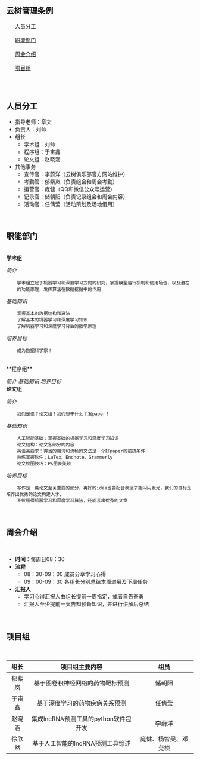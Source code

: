 云树管理条例
---

<ol>
<a href="#personnel">人员分工</a><br><br>
<a href="#department">职能部门</a><br><br>
<a href="#weekly report">周会介绍</a><br><br>
<a href="#project">项目组</a><br><br>
</ol>
<a name="personnel" size="5"></a><br>

人员分工
---

 - 指导老师：章文
 - 负责人：刘帅
 - 组长
    - 学术组：刘帅
    - 程序组：于宙鑫    
    - 论文组：赵晓涵
 - 其他事务
    - 宣传官：李蔚洋（云树俱乐部官方网站维护）
    - 考勤管：郁紫岚（负责组会和周会考勤）
    - 运营官：庞健（QQ和微信公众号运营）
    - 记录官：储朝阳（负责记录组会和周会内容）
    - 活动官：任倩莹（活动策划及场地借用）

<br>

职能部门
---
<a name="department"></a><br>
**学术组** 
    
*简介*
        
        学术组立足于机器学习和深度学习方向的研究，掌握模型运行机制和使用场合，以及潜在
        的功能原理，发挥算法在数据挖掘中的作用

*基础知识*

        掌握基本的数据结构和算法 
        了解基本的机器学习和深度学习知识
        了解机器学习和深度学习背后的数学原理

*培养目标*

        成为数据科学家！    
<br>
**程序组**

*简介*
*基础知识*
*培养目标*
<br>
**论文组**

 *简介*

        我们是谁？论文组！我们想干什么？发paper！

*基础知识*

        人工智能基础：掌握基础的机器学习和深度学习知识
        论文结构：论文各部分的内容
        英语高要求：得当的用词和流畅的文法是一个好paper的前提条件
        熟练掌握软件：LaTex、Endnote、Grammerly
        论文绘图技巧：PS图表美颜

*培养目标*

        写作是一篇论文至关重要的部分，再好的idea也要配合表达才能闪闪发光，我们的目标是培养出优秀的论文构建人才，
        不仅懂得机器学习和深度学习算法，还能写出优秀的文章

<br>

周会介绍
---
<a name="weekly report"></a><br>

 - **时间**：每周日08：30
 - **流程**
    - 08：30-09：00  成员分享学习心得
    - 09：00-09：30  各组长分别总结本周进展及下周任务
 - **汇报人**
    - 学习心得汇报人由组长提前一周指定，或者自告奋勇
    - 汇报人至少提前一天告知预备知识，并进行讲解后总结
<br>

项目组
---
<a name="project"><font size="5"></font></a><br>

|组长|项目组主要内容|组员|
|:-----:|:-----------:|:----:|
|郁紫岚|基于图卷积神经网络的药物靶标预测|储朝阳|
|于宙鑫|基于深度学习的药物疾病关系预测|任倩莹|
|赵晓涵|集成lncRNA预测工具的python软件包开发|李蔚洋|
|徐欣然|基于人工智能的lncRNA预测工具综述|庞健、杨智昊、邓尧桢|
